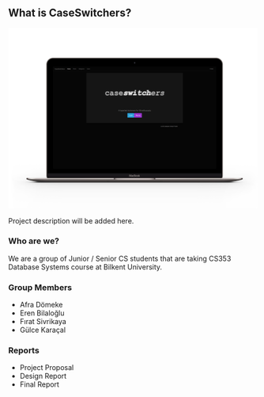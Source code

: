 ## What is CaseSwitchers?

<p align="center">
<img src="https://github.com/DjCedrics/CaseSwitchers/blob/master/caseswitchersmacb.png?raw=true">
</p>

Project description will be added here.


### Who are we?

We are a group of Junior / Senior CS students that are taking CS353 Database Systems course at Bilkent University.


### Group Members
* Afra Dömeke
* Eren Bilaloğlu
* Fırat Sivrikaya
* Gülce Karaçal

### Reports
* Project Proposal
* Design Report
* Final Report 
